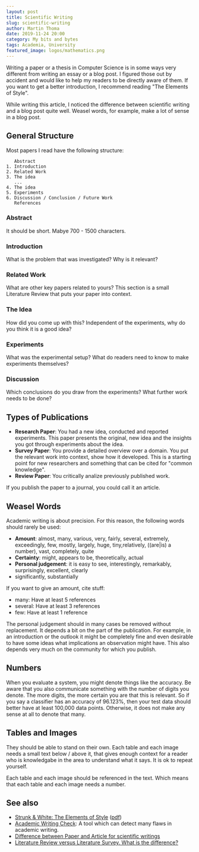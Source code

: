```yaml
---
layout: post
title: Scientific Writing
slug: scientific-writing
author: Martin Thoma
date: 2019-11-24 20:00
category: My bits and bytes
tags: Academia, University
featured_image: logos/mathematics.png
---
```

Writing a paper or a thesis in Computer Science is in some ways very different
from writing an essay or a blog post. I figured those out by accident and would
like to help my readers to be directly aware of them. If you want to get a
better introduction, I recommend reading "The Elements of Style".

While writing this article, I noticed the difference between scientific writing
and a blog post quite well. Weasel words, for example, make a lot of sense in
a blog post.


## General Structure

Most papers I read have the following structure:

```
   Abstract
1. Introduction
2. Related Work
3. The idea
   ...
4. The idea
5. Experiments
6. Discussion / Conclusion / Future Work
   References
```

### Abstract

It should be short. Mabye 700 - 1500 characters.


### Introduction

What is the problem that was investigated? Why is it relevant?

### Related Work

What are other key papers related to yours? This section is a small Literature
Review that puts your paper into context.

### The Idea

How did you come up with this? Independent of the experiments, why do you think
it is a good idea?


### Experiments

What was the experimental setup? What do readers need to know to make
experiments themselves?

### Discussion

Which conclusions do you draw from the experiments? What further work needs to
be done?


## Types of Publications

* **Research Paper**: You had a new idea, conducted and reported experiments.
  This paper presents the original, new idea and the insights you got through
  experiments about the idea.
* **Survey Paper**: You provide a detailed overview over a domain. You put the
  relevant work into context, show how it developed. This is a starting point
  for new researchers and something that can be cited for "common knowledge".
* **Review Paper**: You critically analize previously published work.


If you publish the paper to a journal, you could call it an article.


## Weasel Words

Academic writing is about precision. For this reason, the following words should
rarely be used:

* **Amount**: almost, many, various, very, fairly, several, extremely,
  exceedingly, few, mostly, largely, huge, tiny,relatively, ((are|is) a
  number), vast, completely, quite
* **Certainty**: might, appears to be, theoretically, actual
* **Personal judgement**: it is easy to see, interestingly, remarkably,
  surprisingly, excellent, clearly
* significantly, substantially

If you want to give an amount, cite stuff:

* many: Have at least 5 references
* several: Have at least 3 references
* few: Have at least 1 reference

The personal judgement should in many cases be removed without replacement. It
depends a bit on the part of the publication. For example, in an introduction
or the outlook it might be completely fine and even desirable to have some
ideas what implications an observation might have. This also depends very much
on the community for which you publish.


## Numbers

When you evaluate a system, you might denote things like the accuracy. Be aware
that you also communicate something with the number of digits you denote. The
more digits, the more certain you are that this is relevant. So if you say a
classifier has an accuracy of 96.123%, then your test data should better have
at least 100,000 data points. Otherwise, it does not make any sense at all to
denote that many.


## Tables and Images

They should be able to stand on their own. Each table and each image needs a
small text below / above it, that gives enough context for a reader who is
knowledgabe in the area to understand what it says. It is ok to repeat
yourself.

Each table and each image should be referenced in the text. Which means that
each table and each image needs a number.

## See also

* [Strunk & White: The Elements of Style](https://en.wikipedia.org/wiki/The_Elements_of_Style) ([pdf](https://faculty.washington.edu/heagerty/Courses/b572/public/StrunkWhite.pdf))
* [Academic Writing Check](https://github.com/devd/Academic-Writing-Check): A
  tool which can detect many flaws in academic writing.
* [Difference between Paper and Article for scientific writings](https://english.stackexchange.com/a/263206/9880)
* [Literature Review versus Literature Survey. What is the difference?](https://academia.stackexchange.com/q/15080/4092)
